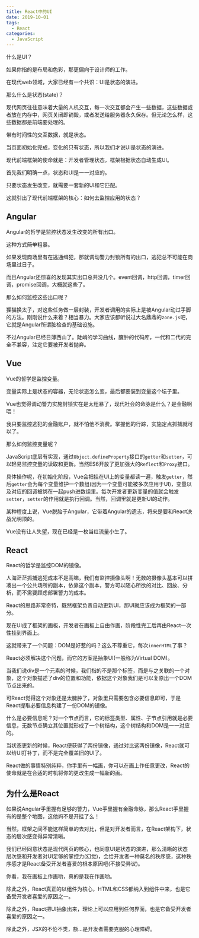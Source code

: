 ```yaml
---
title: React中的UI
date: 2019-10-01
tags:
  - React
categories:
  - JavaScript
---
```


什么是UI？

如果你指的是布局和色彩，那更偏向于设计师的工作。

在现代web领域，大家已经有一个共识：UI是状态的演进。

那么什么是状态(state)？

现代网页往往意味着大量的人机交互，每一次交互都会产生一些数据，这些数据或者放在内存中，网页关闭即销毁，或者发送给服务器永久保存。但无论怎么样，这些数据都是前端要处理的。

带有时间性的交互数据，就是状态。

当页面初始化完成，变化的只有状态，所以我们才说UI是状态的演进。

现代前端框架的使命就是：开发者管理状态，框架根据状态自动生成UI。

首先我们明确一点，状态和UI是一一对应的。

只要状态发生改变，就需要一套新的UI和它匹配。

这就引出了现代前端框架的核心：如何去监控应用的状态？

## Angular

Angular的哲学是监控状态发生改变的所有出口。

这种方式~~简单~~粗暴。

如果发现商场里有在逃通缉犯，那就调动警力封锁所有的出口，逃犯总不可能在商场里过日子。

而且Angular还惊喜的发现其实出口总共没几个。event回调，http回调，timer回调，promise回调，大概就这些了。

那么如何监控这些出口呢？

狸猫换太子，对这些任务做一层封装，开发者调用的实际上是被Angular动过手脚的方法。刚刚说什么来着？相当暴力。大家应该都听说过大名鼎鼎的`zone.js`吧，它就是Angular所谓脏检查的基础设施。

不过Angular已经日薄西山了。陡峭的学习曲线，臃肿的代码库，一代和二代的完全不兼容，注定它要被开发者抛弃。

## Vue

Vue的哲学是监控变量。

变量实际上是状态的容器，无论状态怎么变，最后都要装到变量这个坛子里。

Vue也觉得调动警力实施封锁实在是太粗暴了，现代社会的命脉是什么？是金融啊喂！

我只要监控逃犯的金融账户，就不怕他不消费。掌握他的行踪，实施定点抓捕就可以了。

那么如何监控变量呢？

JavaScript底层有实现，通过`Object.defineProperty`接口的`getter`和`setter`，可以轻易监控变量的读取和更新。当然ES6开放了更加强大的`Reflect`和`Proxy`接口。

具体操作呢，在初始化阶段，Vue会把挂在UI上的变量都读一遍，触发`getter`，然后`getter`会为每个变量维护一个数组(因为一个变量可能被多次应用于UI)，变量以及对应的回调被绑在一起push进数组里。每次开发者更新变量的值就会触发`setter`，`setter`的作用就是执行回调。当然，回调里就是更新UI的动作。

某种程度上说，Vue脱胎于Angular，它带着Angular的遗志，将来是要和React决战光明顶的。

Vue没有让人失望，现在已经是一枚当红流量小生了。

## React

React的哲学是监控DOM的镜像。

人海茫茫抓捕逃犯成本不是高嘛，我们有监控摄像头啊！无数的摄像头基本可以拼凑出一个公共场所的副本，依靠这个副本，警方可以随心所欲的对比、回放、分析，而不需要顾虑部署警力的成本。

React的思路非常奇特，既然框架负责自动更新UI，那UI就应该成为框架的一部分。

现在UI成了框架的画板，开发者在画板上自由作画，阶段性完工后再由React一次性挂到界面上。

这就带来了一个问题：DOM是好惹的吗？这么不尊重它，每次`innerHTML`了事？

React必须解决这个问题，而它的方案是抽象UI(一般称为Virtual DOM)。

当我们说div是一个元素的时候，我们指的不是那个标签，而是与之关联的一个对象，这个对象描述了div的位置和功能，依据这个对象我们是可以复原出一个DOM节点出来的。

可React觉得这个对象还是太臃肿了，对象里只需要包含必要信息即可，于是React提取必要信息构建了一份DOM的镜像。

什么是必要信息呢？对一个节点而言，它的标签类型、属性、子节点引用就是必要信息，无数节点确立其位置就形成了一个树结构，这个树结构和DOM是一一对应的。

当状态更新的时候，React便获得了两份镜像，通过对比这两份镜像，React就可以给UI打补丁，而不是完全覆盖旧的UI了。

React做的事情特别纯粹，你手里有一幅画，你可以在画上作任意更改，React的使命就是在合适的时机将你的更改生成一幅新的画。

## 为什么是React

如果说Angular手里握有足够的警力，Vue手里握有金融命脉，那么React手里握有的是整个地图，这他妈不是开挂了么！

当然，框架之间不能这样简单的去对比，但是对开发者而言，在React架构下，状态的层次感变得异常清晰。

我们已经同意状态是现代网页的核心，也同意UI是状态的演进，那么清晰的状态层次感和开发者对UI足够的掌控力(幻觉)，会给开发者一种莫名的秩序感，这种秩序感才是React备受开发者喜爱的根本原因吧(不接受异议)。

你看，我在画板上作画哟，真的是我在作画哟。

除此之外，React真正的以组件为核心，HTML和CSS都纳入到组件中来，也是它备受开发者喜爱的原因之一。

除此之外，React把UI抽象出来，理论上可以应用到任何界面，也是它备受开发者喜爱的原因之一。

除此之外，JSX的不伦不类，额...是开发者需要克服的心理障碍。